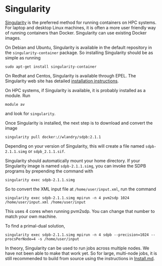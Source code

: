 # Singularity

[Singularity](https://www.sylabs.io/docs/) is the preferred method for
running containers on HPC systems.  For laptop and desktop Linux
machines, it is often a more user friendly way of running containers
than Docker.  Singularity can use existing Docker images.

On Debian and Ubuntu, Singularity is available in the default
repository in the `singularity-container` package.  So installing
Singularity should be as simple as running

    sudo apt-get install singularity-container
    
On Redhat and Centos, Singularity is available through EPEL.  The Singularity web site has detailed [installation instructions](https://www.sylabs.io/guides/3.2/user-guide/installation.html#install-the-centos-rhel-package-using-yum).

On HPC systems, if Singularity is available, it is probably installed
as a module.  Run

    module av

and look for `singularity`.

Once Singularity is installed, the next step is to download and
convert the image

    singularity pull docker://wlandry/sdpb:2.1.1

Depending on your version of Singularity, this will create a file
named `sdpb-2.1.1.simg` or `sdpb_2.1.1.sif`.

Singularity should automatically mount your home directory.  If your
Singularity image is named `sdpb-2.1.1.simg`, you can invoke the SDPB
programs by prepending the command with

    singularity exec sdpb-2.1.1.simg

So to convert the XML input file at `/home/user/input.xml`, run the command

    singularity exec sdpb-2.1.1.simg mpirun -n 4 pvm2sdp 1024 /home/user/input.xml /home/user/input

This uses 4 cores when running pvm2sdp.  You can change that number to
match your own machine.

To find a primal-dual solution, 

    singularity exec sdpb-2.1.1.simg mpirun -n 4 sdpb --precision=1024 --procsPerNode=4 -s /home/user/input

In theory, Singularity can be used to run jobs across multiple nodes.
We have not been able to make that work yet.  So for large, multi-node
jobs, it is still recommended to build from source using the
instructions in [Install.md](../Install.md).
